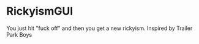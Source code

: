 # RickyismGUI
You just hit "fuck off" and then you get a new rickyism.
Inspired by Trailer Park Boys
